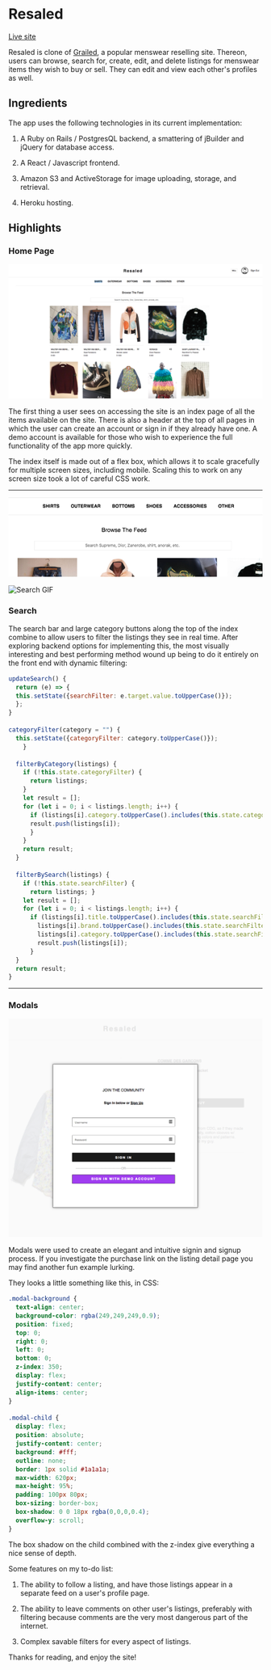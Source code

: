 # Resaled

[Live site](https://resaled.herokuapp.com/#/)

Resaled is clone of [Grailed](https://www.grailed.com/), a popular menswear reselling site. Thereon, users can browse, search for, create, edit, and delete listings for menswear items they wish to buy or sell. They can edit and view each other's profiles as well.

## Ingredients

The app uses the following technologies in its current implementation:

1. A Ruby on Rails / PostgresQL backend,  a smattering of jBuilder and jQuery for database access.

2. A React / Javascript frontend.

3. Amazon S3 and ActiveStorage for image uploading, storage, and retrieval.

4. Heroku hosting.

## Highlights

### Home Page

![Index Image](https://github.com/Battjmo/GrailedClone/blob/master/app/assets/images/Index.png)

The first thing a user sees on accessing the site is an index page of all the items available on the site. There is also a header at the top of all pages in which the user can create an account or sign in if they already have one. A demo account is available for those who wish to experience the full functionality of the app more quickly.

The index itself is made out of a flex box, which allows it to scale gracefully for multiple screen sizes, including mobile. Scaling this to work on any screen size took a lot of careful CSS work.

---

![Search Image](https://github.com/Battjmo/GrailedClone/blob/master/app/assets/images/search.png)

![Search GIF](https://github.com/Battjmo/GrailedClone/blob/master/app/assets/images/search.gif)

### Search

The search bar and large category buttons along the top of the index combine to allow users to filter the listings they see in real time. After exploring backend options for implementing this, the most visually interesting and best performing method wound up being to do it entirely on the front end with dynamic filtering:

```Javascript
updateSearch() {
  return (e) => {
  this.setState({searchFilter: e.target.value.toUpperCase()});
  };
}

categoryFilter(category = "") {
  this.setState({categoryFilter: category.toUpperCase()});
    }

  filterByCategory(listings) {
    if (!this.state.categoryFilter) {
      return listings;
    }
    let result = [];
    for (let i = 0; i < listings.length; i++) {
      if (listings[i].category.toUpperCase().includes(this.state.categoryFilter)) {
      result.push(listings[i]);
      }
    }
    return result;
  }

  filterBySearch(listings) {
    if (!this.state.searchFilter) {
      return listings; }
    let result = [];
    for (let i = 0; i < listings.length; i++) {
      if (listings[i].title.toUpperCase().includes(this.state.searchFilter) ||
        listings[i].brand.toUpperCase().includes(this.state.searchFilter) ||
        listings[i].category.toUpperCase().includes(this.state.searchFilter)){
        result.push(listings[i]);
      }
  }
  return result;
}
```

---

### Modals

![modal image](https://github.com/Battjmo/GrailedClone/blob/master/app/assets/images/auth_modal.png)

Modals were used to create an elegant and intuitive signin and signup process. If you investigate the purchase link on the listing detail page you may find another fun example lurking.

They looks a little something like this, in CSS:

```CSS
.modal-background {
  text-align: center;
  background-color: rgba(249,249,249,0.9);
  position: fixed;
  top: 0;
  right: 0;
  left: 0;
  bottom: 0;
  z-index: 350;
  display: flex;
  justify-content: center;
  align-items: center;
}

.modal-child {
  display: flex;
  position: absolute;
  justify-content: center;
  background: #fff;
  outline: none;
  border: 1px solid #1a1a1a;
  max-width: 620px;
  max-height: 95%;
  padding: 100px 80px;
  box-sizing: border-box;
  box-shadow: 0 0 18px rgba(0,0,0,0.4);
  overflow-y: scroll;
}
```

The box shadow on the child combined with the z-index give everything a nice sense of depth.

Some features on my to-do list:

1. The ability to follow a listing, and have those listings appear in a separate feed on a user's profile page.

2. The ability to leave comments on other user's listings, preferably with filtering because comments are the very most dangerous part of the internet.

3. Complex savable filters for every aspect of listings.

Thanks for reading, and enjoy the site!
